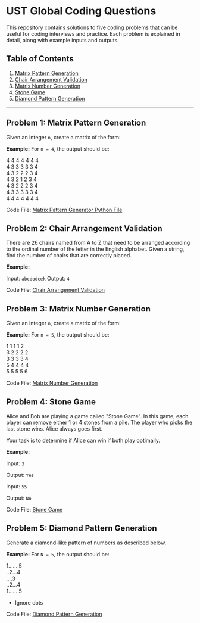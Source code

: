 # UST Global Coding Questions

This repository contains solutions to five coding problems that can be useful for coding interviews and practice. Each problem is explained in detail, along with example inputs and outputs.

## Table of Contents

1. [Matrix Pattern Generation](#problem-1-matrix-pattern-generation)
2. [Chair Arrangement Validation](#problem-2-chair-arrangement-validation)
3. [Matrix Number Generation](#problem-3-matrix-number-generation)
4. [Stone Game](#problem-4-stone-game)
5. [Diamond Pattern Generation](#problem-5-diamond-pattern-generation)

---

## Problem 1: Matrix Pattern Generation

Given an integer `n`, create a matrix of the form:

**Example:**
For `n = 4`, the output should be:

4 4 4 4 4 4 4 \
4 3 3 3 3 3 4 \
4 3 2 2 2 3 4 \
4 3 2 1 2 3 4 \
4 3 2 2 2 3 4 \
4 3 3 3 3 3 4 \
4 4 4 4 4 4 4

Code File: [Matrix Pattern Generator Python File](./Question%201.py)

## Problem 2: Chair Arrangement Validation

There are 26 chairs named from A to Z that need to be arranged according to the ordinal number of the letter in the English alphabet. Given a string, find the number of chairs that are correctly placed.

**Example:**

Input: `abcdodcek`
Output: `4`

Code File: [Chair Arrangement Validation](./Question%202.py)

## Problem 3: Matrix Number Generation

Given an integer `n`, create a matrix of the form:

**Example:**
For `n = 5`, the output should be:

1 1 1 1 2 \
3 2 2 2 2 \
3 3 3 3 4 \
5 4 4 4 4 \
5 5 5 5 6

Code File: [Matrix Number Generation](./Question%203.py)

## Problem 4: Stone Game

Alice and Bob are playing a game called "Stone Game". In this game, each player can remove either 1 or 4 stones from a pile. The player who picks the last stone wins. Alice always goes first.

Your task is to determine if Alice can win if both play optimally.

**Example:**

Input: `3`

Output: `Yes`

Input: `55`

Output: `No`

Code File: [Stone Game](./Question%204.py)

## Problem 5: Diamond Pattern Generation

Generate a diamond-like pattern of numbers as described below.

**Example:**
For `N = 5`, the output should be:

1.......5 \
..2...4   \
....3     \
..2...4   \
1.......5

- Ignore dots

Code File: [Diamond Pattern Generation](./Question%205.py)
